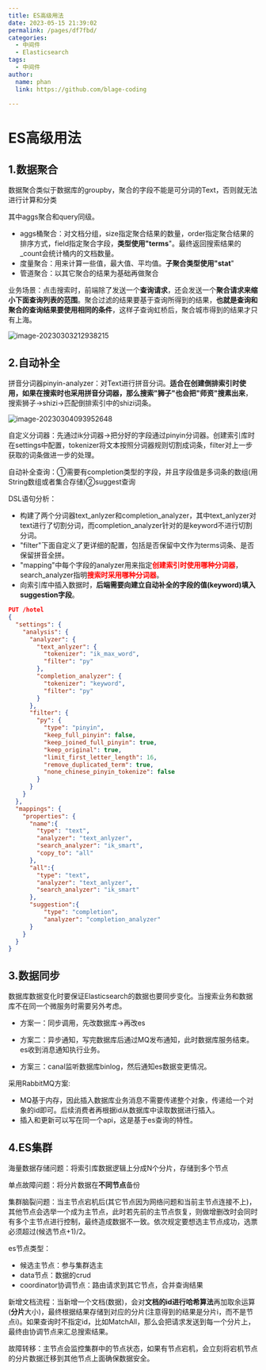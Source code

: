 ```yaml
---
title: ES高级用法
date: 2023-05-15 21:39:02
permalink: /pages/df7fbd/
categories: 
  - 中间件
  - Elasticsearch
tags: 
  - 中间件
author: 
  name: phan
  link: https://github.com/blage-coding

---
```

# ES高级用法

## 1.数据聚合

数据聚合类似于数据库的groupby，聚合的字段不能是可分词的Text，否则就无法进行计算和分类

其中aggs聚合和query同级。

- aggs桶聚合：对文档分组，size指定聚合结果的数量，order指定聚合结果的排序方式，field指定聚合字段，**类型使用"terms**"。最终返回搜索结果的_count会统计桶内的文档数量。
- 度量聚合：用来计算一些值，最大值、平均值。**子聚合类型使用"stat**"
- 管道聚合：以其它聚合的结果为基础再做聚合

业务场景：点击搜索时，前端除了发送一个**查询请求**，还会发送一个**聚合请求来缩小下面查询列表的范围**。聚合过滤的结果要基于查询所得到的结果，**也就是查询和聚合的查询结果要使用相同的条件**，这样子查询虹桥后，聚合城市得到的结果才只有上海。

![image-20230303212938215](https://jsd.cdn.zzko.cn/gh/blage-coding/picx-images-hosting@master/20230515/image-20230303212938215.m286i4q9egw.webp)

## 2.自动补全

拼音分词器pinyin-analyzer：对Text进行拼音分词。**适合在创建倒排索引时使用，如果在搜索时也采用拼音分词器，那么搜索"狮子"也会把"师资"搜素出来**，搜索狮子->shizi->匹配倒排索引中的shizi词条。

![image-20230304093952648](https://jsd.cdn.zzko.cn/gh/blage-coding/picx-images-hosting@master/20230515/image-20230304093952648.32thdi36cwo0.webp)

自定义分词器：先通过ik分词器->把分好的字段通过pinyin分词器。创建索引库时在settings中配置，tokenizer将文本按照分词器规则切割成词条，filter对上一步获取的词条做进一步的处理。

自动补全查询：①需要有completion类型的字段，并且字段值是多词条的数组(用String数组或者集合存储)②suggest查询

DSL语句分析：

- 构建了两个分词器text_anlyzer和completion_analyzer，其中text_anlyzer对text进行了切割分词，而completion_analyzer针对的是keyword不进行切割分词。
- "filter"下面自定义了更详细的配置，包括是否保留中文作为terms词条、是否保留拼音全拼。
- "mapping"中每个字段的analyzer用来指定<font color="red">**创建索引时使用哪种分词器**</font>，search_analyzer指明<font color="red">**搜索时采用哪种分词器**</font>。
- 向索引库中插入数据时，**后端需要向建立自动补全的字段的值(keyword)填入suggestion字段**。

```json
PUT /hotel
{
  "settings": {
    "analysis": {
      "analyzer": {
        "text_anlyzer": {
          "tokenizer": "ik_max_word",
          "filter": "py"
        },
        "completion_analyzer": {
          "tokenizer": "keyword",
          "filter": "py"
        }
      },
      "filter": {
        "py": {
          "type": "pinyin",
          "keep_full_pinyin": false,
          "keep_joined_full_pinyin": true,
          "keep_original": true,
          "limit_first_letter_length": 16,
          "remove_duplicated_term": true,
          "none_chinese_pinyin_tokenize": false
        }
      }
    }
  },
  "mappings": {
    "properties": {
      "name":{
        "type": "text",
        "analyzer": "text_anlyzer",
        "search_analyzer": "ik_smart",
        "copy_to": "all"
      },
      "all":{
        "type": "text",
        "analyzer": "text_anlyzer",
        "search_analyzer": "ik_smart"
      },
      "suggestion":{
          "type": "completion",
          "analyzer": "completion_analyzer"
      }
    }
  }
}
```

## 3.数据同步

数据库数据变化时要保证Elasticsearch的数据也要同步变化。当搜索业务和数据库不在同一个微服务时需要另外考虑。

- 方案一：同步调用，先改数据库->再改es

- 方案二：异步通知，写完数据库后通过MQ发布通知，此时数据库服务结束。es收到消息通知执行业务。
- 方案三：canal监听数据库binlog，然后通知es数据变更情况。

采用RabbitMQ方案:

- MQ基于内存，因此插入数据库业务消息不需要传递整个对象，传递给一个对象的id即可。后续消费者再根据id从数据库中读取数据进行插入。
- 插入和更新可以写在同一个api，这是基于es查询的特性。

## 4.ES集群

海量数据存储问题：将索引库数据逻辑上分成N个分片，存储到多个节点

单点故障问题：将分片数据在**不同节点**备份

集群脑裂问题：当主节点宕机后(其它节点因为网络问题和当前主节点连接不上)，其他节点会选举一个成为主节点，此时若先前的主节点恢复，则做增删改时会同时有多个主节点进行控制，最终造成数据不一致。依次规定要想选主节点成功，选票必须超过(候选节点+1)/2。

es节点类型：

- 候选主节点：参与集群选主
- data节点：数据的crud
- coordinator协调节点：路由请求到其它节点，合并查询结果

新增文档流程：当新增一个文档(数据)，会对**文档的id进行哈希算法**再加取余运算(**分片**大小)，最终根据结果存储到对应的分片(注意得到的结果是分片i，而不是节点i)。如果查询时不指定id，比如MatchAll，那么会把请求发送到每一个分片上，最终由协调节点来汇总搜索结果。

故障转移：主节点会监控集群中的节点状态，如果有节点宕机，会立刻将宕机节点的分片数据迁移到其他节点上面确保数据安全。
